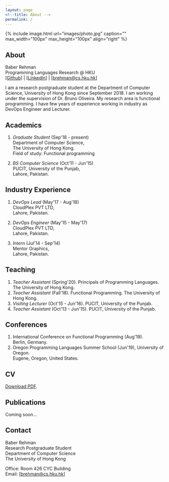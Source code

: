 ```yaml
---
layout: page
<!--title: About -->
permalink: /
---
```


{% include image.html url="images/photo.jpg" caption="" max_width="100px" max_height="100px" align="right" %}

## About

Baber Rehman <br />
Programming Languages Research @ HKU <br />
[[Github](https://github.com/baberrehman/)] | [[LinkedIn](https://www.linkedin.com/in/baberrehman/)] | [brehman@cs.hku.hk]

I am a research postgraduate student at the Department of Computer Science, University of Hong Kong since September 2018. I am working under the supervision of Dr. Bruno Oliveira.
My research area is functional programming. I have few years of experience working in industry as DevOps Engineer and Lecturer.

## Academics

1. *Graduate Student* (Sep'18 - present) <br />
   Department of Computer Science, <br />
   The University of Hong Kong. <br />
   Field of study: Functional programming

2. *BS Computer Science* (Oct'11 - Jun'15) <br />
   PUCIT, University of the Punjab, <br />
   Lahore, Pakistan.

## Industry Experience

1. *DevOps Lead* (May'17 - Aug'18) <br />
   CloudPlex PVT LTD, <br />
   Lahore, Pakistan.

2. *DevOps Engineer* (May'15 - May'17) <br />
   CloudPlex PVT LTD, <br />
   Lahore, Pakistan.

3. *Intern* (Jul'14 - Sep'14) <br />
   Mentor Graphics, <br />
   Lahore, Pakistan. 

## Teaching

1. *Teacher Assistant* (Spring'20). Principals of Programming Languages. The University of Hong Kong.
2. *Teacher Assistant* (Fall'18). Functional Programming. The University of Hong Kong.
3. *Visiting Lecturer* (Oct'15 - Jun'16). PUCIT, University of the Punjab.
4. *Teacher Assistant* (Oct'13 - Jun'15). PUCIT, University of the Punjab.


## Conferences

1. International Conference on Functional Programming (Aug'19). <br />
   Berlin, Germany.
2. Oregon Programming Languages Summer School (Jun'19), University of Oregon. <br />
   Eugene, Oregon, United States.

## CV

[Download PDF](files/cv.pdf).

## Publications

Coming soon...


## Contact

Baber Rehman <br />
Research Postgraduate Student <br />
Department of Computer Science<br />
The University of Hong Kong<br />

Office: Room 426 CYC Building<br />
Email: [brehman@cs.hku.hk]
